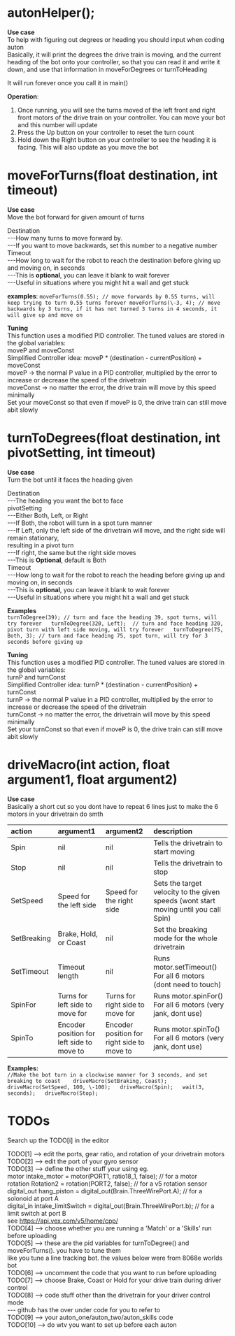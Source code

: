 # autonHelper();

**Use case**  
To help with figuring out degrees or heading you should input when coding auton  
Basically, it will print the degrees the drive train is moving, and the current heading of the bot onto your controller, so that you can read it and write it down, and use that information in moveForDegrees or turnToHeading

It will run forever once you call it in main()

**Operation**:

1. Once running, you will see the turns moved of the left front and right front motors of the drive train on your controller. You can move your bot and this number will update  
2. Press the Up button on your controller to reset the turn count   
3. Hold down the Right button on your controller to see the heading it is facing. This will also update as you move the bot

# moveForTurns(float destination, int timeout)

**Use case**  
Move the bot forward for given amount of turns

Destination   
---How many turns to move forward by.  
---If you want to move backwards, set this number to a negative number  
Timeout  
---How long to wait for the robot to reach the destination before giving up and moving on, in seconds   
---This is **optional**, you can leave it blank to wait forever  
---Useful in situations where you might hit a wall and get stuck

**examples**: 
`moveForTurns(0.55); // move forwards by 0.55 turns, will keep trying to turn 0.55 turns forever
moveForTurns(\-3, 4); // move backwards by 3 turns, if it has not turned 3 turns in 4 seconds, it will give up and move on`

**Tuning**  
This function uses a modified PID controller. The tuned values are stored in the global variables:   
moveP and moveConst  
Simplified Controller idea: moveP \* (destination \- currentPosition) \+ moveConst  
moveP → the normal P value in a PID controller, multiplied by the error to increase or decrease the speed of the drivetrain  
moveConst → no matter the error, the drive train will move by this speed minimally  
            Set your moveConst so that even if moveP is 0, the drive train can still move abit slowly

# turnToDegrees(float destination, int pivotSetting, int timeout)

**Use case**  
Turn the bot until it faces the heading given

Destination  
---The heading you want the bot to face  
pivotSetting  
---Either Both, Left, or Right  
---If Both, the robot will turn in a spot turn manner  
---If Left, only the left side of the drivetrain will move, and the right side will remain stationary,   
resulting in a pivot turn   
---If right, the same but the right side moves  
---This is **Optional**, default is Both  
Timeout  
---How long to wait for the robot to reach the heading before giving up and moving on, in seconds   
---This is **optional**, you can leave it blank to wait forever  
---Useful in situations where you might hit a wall and get stuck

**Examples**  
`turnToDegree(39); // turn and face the heading 39, spot turns, will try forever  
turnToDegree(320, Left);  // turn and face heading 320, pivot turn with left side moving, will try forever  
turnToDegree(75, Both, 3); // turn and face heading 75, spot turn, will try for 3 seconds before giving up`

**Tuning**  
This function uses a modified PID controller. The tuned values are stored in the global variables:   
turnP and turnConst  
Simplified Controller idea: turnP \* (destination \- currentPosition) \+ turnConst  
turnP → the normal P value in a PID controller, multiplied by the error to increase or decrease the speed of the drivetrain  
turnConst → no matter the error, the drivetrain will move by this speed minimally  
            Set your turnConst so that even if moveP is 0, the drive train can still move abit slowly

# driveMacro(int action, float argument1, float argument2)

**Use case**  
Basically a short cut so you dont have to repeat 6 lines just to make the 6 motors in your drivetrain do smth

| action | argument1 | argument2 | description |
| :---- | :---- | :---- | :---- |
| Spin | nil | nil | Tells the drivetrain to start moving |
| Stop | nil | nil | Tells the drivetrain to stop |
| SetSpeed | Speed for the left side | Speed for the right side | Sets the target velocity to the given speeds (wont start moving until you call Spin) |
| SetBreaking | Brake, Hold, or Coast | nil | Set the breaking mode for the whole drivetrain |
| SetTimeout | Timeout length | nil | Runs motor.setTimeout() For all 6 motors (dont need to touch) |
| SpinFor | Turns for left side to move for | Turns for right side to move for | Runs motor.spinFor() For all 6 motors (very jank, dont use) |
| SpinTo | Encoder position for left side to move to | Encoder position for right side to move to | Runs motor.spinTo() For all 6 motors (very jank, dont use) |

**Examples:**  
`//Make the bot turn in a clockwise manner for 3 seconds, and set breaking to coast   
driveMacro(SetBraking, Coast);  
driveMacro(SetSpeed, 100, \-100);  
driveMacro(Spin);  
wait(3, seconds);  
driveMacro(Stop);`

# TODOs

Search up the TODO\[i\] in the editor

TODO\[1\] \--\> edit the ports, gear ratio, and rotation of your drivetrain motors  
TODO\[2\] \--\> edit the port of your gyro sensor  
TODO\[3\] \--\> define the other stuff your using eg.  
  motor intake\_motor \= motor(PORT1, ratio18\_1, false); // for a motor  
  rotation Rotation2 \= rotation(PORT2, false); // for a v5 rotation sensor  
  digital\_out hang\_piston \= digital\_out(Brain.ThreeWirePort.A); // for a solonoid at port A  
  digital\_in intake\_limitSwitch \= digital\_out(Brain.ThreeWirePort.b); // for a limit switch at port B  
  see https://api.vex.com/v5/home/cpp/  
TODO\[4\] \--\> choose whether you are running a 'Match' or a 'Skills' run before uploading  
TODO\[5\] \--\> these are the pid variables for turnToDegree() and moveForTurns(). you have to tune them   
        like you tune a line tracking bot. the values below were from 8068e worlds bot  
TODO\[6\] \--\> uncomment the code that you want to run before uploading  
TODO\[7\] \--\> choose Brake, Coast or Hold for your drive train during driver control  
TODO\[8\] \--\> code stuff other than the drivetrain for your driver control mode  
    ---         github has the over under code for you to refer to  
TODO\[9\] \--\> your auton\_one/auton\_two/auton\_skills code  
TODO\[10\] \--\> do wtv you want to set up before each auton
